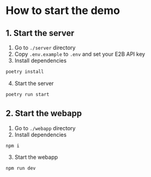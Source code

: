 # How to start the demo

## 1. Start the server
1. Go to `./server` directory
2. Copy `.env.example` to `.env` and set your E2B API key
3. Install dependencies
```sh
poetry install
```
4. Start the server
```sh
poetry run start
```

## 2. Start the webapp
1. Go to `./webapp` directory
2. Install dependencies
```sh
npm i
```
3. Start the webapp
```sh
npm run dev
```